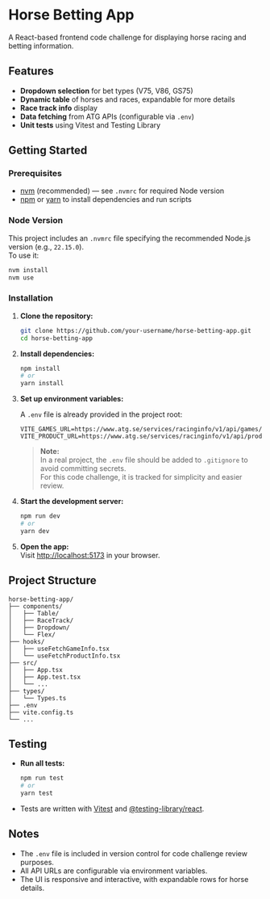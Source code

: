 
# Horse Betting App

A React-based frontend code challenge for displaying horse racing and betting information.

## Features

- **Dropdown selection** for bet types (V75, V86, GS75)
- **Dynamic table** of horses and races, expandable for more details
- **Race track info** display
- **Data fetching** from ATG APIs (configurable via `.env`)
- **Unit tests** using Vitest and Testing Library

## Getting Started

### Prerequisites

- [nvm](https://github.com/nvm-sh/nvm) (recommended) — see `.nvmrc` for required Node version
- [npm](https://www.npmjs.com/) or [yarn](https://yarnpkg.com/) to install dependencies and run scripts

### Node Version

This project includes an `.nvmrc` file specifying the recommended Node.js version (e.g., `22.15.0`).  
To use it:

```bash
nvm install
nvm use
```

### Installation

1. **Clone the repository:**

   ```bash
   git clone https://github.com/your-username/horse-betting-app.git
   cd horse-betting-app
   ```

2. **Install dependencies:**

   ```bash
   npm install
   # or
   yarn install
   ```

3. **Set up environment variables:**

   A `.env` file is already provided in the project root:

   ```
   VITE_GAMES_URL=https://www.atg.se/services/racinginfo/v1/api/games/
   VITE_PRODUCT_URL=https://www.atg.se/services/racinginfo/v1/api/products/
   ```

   > **Note:**  
   > In a real project, the `.env` file should be added to `.gitignore` to avoid committing secrets.  
   > For this code challenge, it is tracked for simplicity and easier review.

4. **Start the development server:**

   ```bash
   npm run dev
   # or
   yarn dev
   ```

5. **Open the app:**  
   Visit [http://localhost:5173](http://localhost:5173) in your browser.

## Project Structure

```
horse-betting-app/
├── components/
│   ├── Table/
│   ├── RaceTrack/
│   ├── Dropdown/
│   └── Flex/
├── hooks/
│   ├── useFetchGameInfo.tsx
│   └── useFetchProductInfo.tsx
├── src/
│   ├── App.tsx
│   ├── App.test.tsx
│   └── ...
├── types/
│   └── Types.ts
├── .env
├── vite.config.ts
└── ...
```

## Testing

- **Run all tests:**

  ```bash
  npm run test
  # or
  yarn test
  ```

- Tests are written with [Vitest](https://vitest.dev/) and [@testing-library/react](https://testing-library.com/).

## Notes

- The `.env` file is included in version control for code challenge review purposes.
- All API URLs are configurable via environment variables.
- The UI is responsive and interactive, with expandable rows for horse details.
